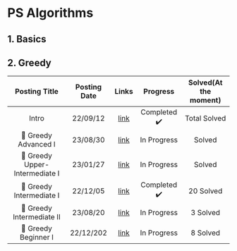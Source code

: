 # PS Algorithms

## 1. Basics

## 2. Greedy

<div align="center", class="boj">

| Posting Title | Posting Date | Links | Progress | Solved(At the moment) |
| :--------: | :-----------: | :-----------: | :-----------: | :-----------: |
| Intro | 22/09/12 | [link](https://sh-avid-learner.tistory.com/175) | Completed ✔️ | Total Solved |
| 🥇 Greedy Advanced I| 23/08/30 | [link](https://sh-avid-learner.tistory.com/299) | In Progress | Solved |
| 🥈 Greedy Upper-Intermediate I | 23/01/27 | [link](https://sh-avid-learner.tistory.com/245) | In Progress | Solved |
| 🥈 Greedy Intermediate I | 22/12/05 | [link](https://sh-avid-learner.tistory.com/245) | Completed ✔️ | 20 Solved |
| 🥈 Greedy Intermediate II | 23/08/20 | [link](https://sh-avid-learner.tistory.com/297) | In Progress | 3 Solved |
| 🥉 Greedy Beginner I | 22/12/202 | [link](https://sh-avid-learner.tistory.com/210) | In Progress | 8 Solved |


</div>
